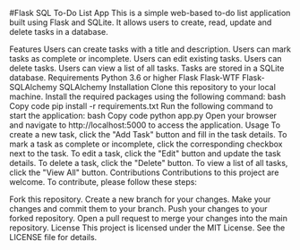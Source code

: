 #Flask SQL To-Do List App
This is a simple web-based to-do list application built using Flask and SQLite. It allows users to create, read, update and delete tasks in a database.

Features
Users can create tasks with a title and description.
Users can mark tasks as complete or incomplete.
Users can edit existing tasks.
Users can delete tasks.
Users can view a list of all tasks.
Tasks are stored in a SQLite database.
Requirements
Python 3.6 or higher
Flask
Flask-WTF
Flask-SQLAlchemy
SQLAlchemy
Installation
Clone this repository to your local machine.
Install the required packages using the following command:
bash
Copy code
pip install -r requirements.txt
Run the following command to start the application:
bash
Copy code
python app.py
Open your browser and navigate to http://localhost:5000 to access the application.
Usage
To create a new task, click the "Add Task" button and fill in the task details.
To mark a task as complete or incomplete, click the corresponding checkbox next to the task.
To edit a task, click the "Edit" button and update the task details.
To delete a task, click the "Delete" button.
To view a list of all tasks, click the "View All" button.
Contributions
Contributions to this project are welcome. To contribute, please follow these steps:

Fork this repository.
Create a new branch for your changes.
Make your changes and commit them to your branch.
Push your changes to your forked repository.
Open a pull request to merge your changes into the main repository.
License
This project is licensed under the MIT License. See the LICENSE file for details.
